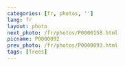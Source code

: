 ```yaml
---
categories: [fr, photos, '']
lang: fr
layout: photo
next_photo: /fr/photos/P0000158.html
picname: P0000092
prev_photo: /fr/photos/P0000093.html
tags: [Trees]
---
```

